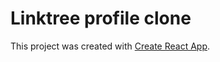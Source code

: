 # Linktree profile clone

This project was created with [Create React App](https://github.com/facebook/create-react-app).

